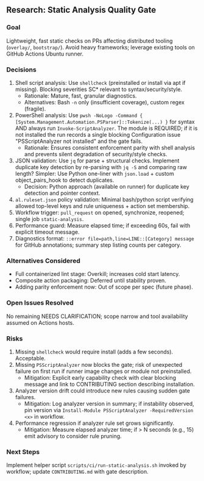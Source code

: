 ## Research: Static Analysis Quality Gate

### Goal
Lightweight, fast static checks on PRs affecting distributed tooling (`overlay/`, `bootstrap/`). Avoid heavy frameworks; leverage existing tools on GitHub Actions Ubuntu runner.

### Decisions
1. Shell script analysis: Use `shellcheck` (preinstalled or install via apt if missing). Blocking severities SC* relevant to syntax/security/style.
   - Rationale: Mature, fast, granular diagnostics.
   - Alternatives: Bash `-n` only (insufficient coverage), custom regex (fragile).
2. PowerShell analysis: Use `pwsh -NoLogo -Command { [System.Management.Automation.PSParser]::Tokenize(...) }` for syntax AND always run `Invoke-ScriptAnalyzer`. The module is REQUIRED; if it is not installed the run records a single blocking Configuration issue "PSScriptAnalyzer not installed" and the gate fails.
   - Rationale: Ensures consistent enforcement parity with shell analysis and prevents silent degradation of security/style checks.
3. JSON validation: Use `jq` for parse + structural checks. Implement duplicate key detection by re-parsing with `jq -S` and comparing raw length? Simpler: Use Python one-liner with `json.load` + custom object_pairs_hook to detect duplicates.
   - Decision: Python approach (available on runner) for duplicate key detection and pointer context.
4. `al.ruleset.json` policy validation: Minimal bash/python script verifying allowed top-level keys and rule uniqueness + action set membership.
5. Workflow trigger: `pull_request` on opened, synchronize, reopened; single job `static-analysis`.
6. Performance guard: Measure elapsed time; if exceeding 60s, fail with explicit timeout message.
7. Diagnostics format: `::error file=path,line=LINE::[Category] message` for GitHub annotations; summary step listing counts per category.

### Alternatives Considered
- Full containerized lint stage: Overkill; increases cold start latency.
- Composite action packaging: Deferred until stability proven.
- Adding parity enforcement now: Out of scope per spec (future phase).

### Open Issues Resolved
No remaining NEEDS CLARIFICATION; scope narrow and tool availability assumed on Actions hosts.

### Risks
1. Missing `shellcheck` would require install (adds a few seconds). Acceptable.
2. Missing `PSScriptAnalyzer` now blocks the gate; risk of unexpected failure on first run if runner image changes or module not preinstalled.
   - Mitigation: Explicit early capability check with clear blocking message and link to CONTRIBUTING section describing installation.
3. Analyzer version drift could introduce new rules causing sudden gate failures.
   - Mitigation: Log analyzer version in summary; if instability observed, pin version via `Install-Module PSScriptAnalyzer -RequiredVersion <x>` in workflow.
4. Performance regression if analyzer rule set grows significantly.
   - Mitigation: Measure elapsed analyzer time; if > N seconds (e.g., 15) emit advisory to consider rule pruning.

### Next Steps
Implement helper script `scripts/ci/run-static-analysis.sh` invoked by workflow; update `CONTRIBUTING.md` with gate description.
